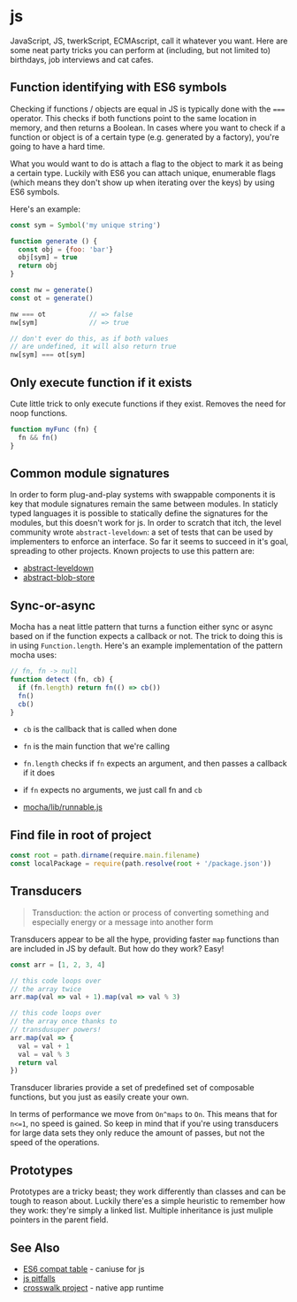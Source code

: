 # js
JavaScript, JS, twerkScript, ECMAscript, call it whatever you want. Here are
some neat party tricks you can perform at (including, but not limited to)
birthdays, job interviews and cat cafes.

## Function identifying with ES6 symbols
Checking if functions / objects are equal in JS is typically done with the
`===` operator. This checks if both functions point to the same location in
memory, and then returns a Boolean. In cases where you want to check if a
function or object is of a certain type (e.g. generated by a factory), you're
going to have a hard time. 

What you would want to do is attach a flag to the object to mark it as being a
certain type. Luckily with ES6 you can attach unique, enumerable flags (which 
means they don't show up when iterating over the keys) by using ES6 symbols.

Here's an example:
```js
const sym = Symbol('my unique string')

function generate () {
  const obj = {foo: 'bar'}
  obj[sym] = true
  return obj
}

const nw = generate()
const ot = generate()

nw === ot           // => false
nw[sym]             // => true

// don't ever do this, as if both values
// are undefined, it will also return true
nw[sym] === ot[sym]
```

## Only execute function if it exists
Cute little trick to only execute functions if they exist. Removes the need for
noop functions.
```js
function myFunc (fn) {
  fn && fn()
}
```

## Common module signatures
In order to form plug-and-play systems with swappable components it is key that
module signatures remain the same between modules. In staticly typed languages
it is possible to statically define the signatures for the modules, but this
doesn't work for js. In order to scratch that itch, the level community wrote
`abstract-leveldown`: a set of tests that can be used by implementers to enforce
an interface. So far it seems to succeed in it's goal, spreading to other
projects. Known projects to use this pattern are:
- [abstract-leveldown](https://www.npmjs.com/package/abstract-leveldown)
- [abstract-blob-store](https://github.com/maxogden/abstract-blob-store)

## Sync-or-async
Mocha has a neat little pattern that turns a function either sync or async
based on if the function expects a callback or not. The trick to doing this is
in using `Function.length`. Here's an example implementation of the pattern
mocha uses:
```js
// fn, fn -> null
function detect (fn, cb) {
  if (fn.length) return fn(() => cb())
  fn()
  cb()
}
```
- `cb` is the callback that is called when done
- `fn` is the main function that we're calling
- `fn.length` checks if `fn` expects an argument, and then passes a callback if it does
- if `fn` expects no arguments, we just call fn and `cb`

- [mocha/lib/runnable.js](https://github.com/mochajs/mocha/blob/master/lib/runnable.js)

## Find file in root of project
```js
const root = path.dirname(require.main.filename)
const localPackage = require(path.resolve(root + '/package.json'))
```

## Transducers
> Transduction: the action or process of converting something and especially
> energy or a message into another form

Transducers appear to be all the hype, providing faster `map` functions than are
included in JS by default. But how do they work? Easy!
```js
const arr = [1, 2, 3, 4]

// this code loops over
// the array twice
arr.map(val => val + 1).map(val => val % 3)

// this code loops over
// the array once thanks to
// transdusuper powers!
arr.map(val => {
  val = val + 1
  val = val % 3
  return val
})
```
Transducer libraries provide a set of predefined set of composable functions,
but you just as easily create your own.

In terms of performance we move from `On^maps` to `On`. This means that for
`n<=1`, no speed is gained. So keep in mind that if you're using transducers
for large data sets they only reduce the amount of passes, but not the speed
of the operations.

## Prototypes
Prototypes are a tricky beast; they work differently than classes and can be
tough to reason about. Luckily there'es a simple heuristic to remember how they
work: they're simply a linked list. Multiple inheritance is just muliple
pointers in the parent field.

## See Also
- [ES6 compat table](https://kangax.github.io/compat-table/es6/) - caniuse for js
- [js pitfalls](http://nrn.io/view/javascript-common-pitfalls)
- [crosswalk project](https://crosswalk-project.org/) - native app runtime
